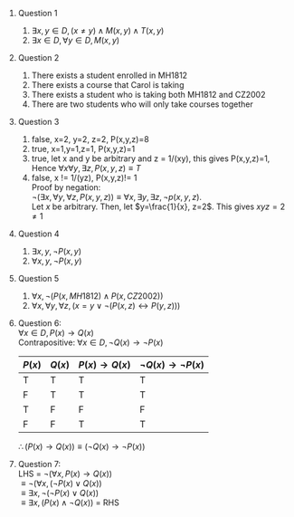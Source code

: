 1. Question 1
    1. $\exists x,y\in D, (x\not =y)\land M(x,y)\land T(x,y)$
    2. $\exists x\in D, \forall y\in D, M(x,y)$
2. Question 2
    1. There exists a student enrolled in MH1812
    2. There exists a course that Carol is taking
    3. There exists a student who is taking both MH1812 and CZ2002
    4. There are two students who will only take courses together
3. Question 3
    1. false, x=2, y=2, z=2, P(x,y,z)=8
    2. true, x=1,y=1,z=1, P(x,y,z)=1
    3. true, let x and y be arbitrary and z = 1/(xy), this gives P(x,y,z)=1, Hence $\forall x\forall y, \exists z, P(x,y,z)\equiv T$
    4. false, x != 1/(yz), P(x,y,z)!= 1  
        Proof by negation:  
        $\lnot(\exists x,\forall y,\forall z, P(x,y,z))\equiv\forall x,\exists y,\exists z,\lnot p(x,y,z).$  
        Let $x$ be arbitrary. Then, let $y=\frac{1}{x}, z=2$. This gives $xyz=2\not =1$
4. Question 4
    1. $\exists x,y,\lnot P(x,y)$
    2. $\forall x,y,\lnot P(x,y)$
5. Question 5
    1. $\forall x, \lnot(P(x,MH1812)\land P(x,CZ2002))$
    2. $\forall x,\forall y,\forall z,(x=y\lor\lnot(P(x,z)\leftrightarrow P(y,z)))$
6. Question 6:  
    $\forall x\in D, P(x)\rightarrow Q(x)$  
    Contrapositive: $\forall x\in D, \lnot Q(x)\rightarrow\lnot P(x)$

    |$P(x)$|$Q(x)$|$P(x)\rightarrow Q(x)$|$\lnot Q(x)\rightarrow\lnot P(x)$
    |-|-|-|-
    |T|T|T|T|
    |F|T|T|T|
    |T|F|F|F|
    |F|F|T|T

    $\therefore (P(x)\rightarrow Q(x))\equiv(\lnot Q(x)\rightarrow\lnot P(x))$
7. Question 7:  
    LHS = $\lnot(\forall x,P(x)\rightarrow Q(x))$  
    $\equiv \lnot(\forall x, (\lnot P(x)\lor Q(x))$  
    $\equiv\exists x,\lnot(\lnot P(x)\lor Q(x))$  
    $\equiv\exists x,(P(x)\land\lnot Q(x))$ = RHS
